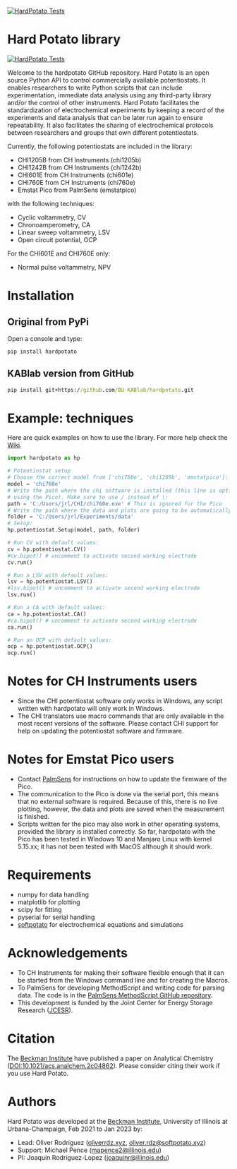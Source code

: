 [![HardPotato Tests](https://github.com/BU-KABlab/hardpotato/actions/workflows/pytest-ruff-lint.yml/badge.svg)](https://github.com/BU-KABlab/hardpotato/actions/workflows/pytest-ruff-lint.yml)

# Hard Potato library

[![HardPotato Tests](https://github.com/BU-KABlab/hardpotato/actions/workflows/pytest-ruff-lint.yml/badge.svg)](https://github.com/BU-KABlab/hardpotato/actions/workflows/pytest-ruff-lint.yml)

Welcome to the hardpotato GitHub repository. Hard Potato is an open source Python
API to control commercially available potentiostats. It enables researchers to
write Python scripts that can include experimentation, immediate data analysis
using any third-party library and/or the control of other instruments. Hard Potato
facilitates the standardization of electrochemical experiments by keeping a
record of the experiments and data analysis that can be later run again to ensure
repeatability. It also facilitates the sharing of electrochemical protocols
between researchers and groups that own different potentiostats.

Currently, the following potentiostats are included in the library:

- CHI1205B from CH Instruments (chi1205b)
- CHI1242B from CH Instruments (chi1242b)
- CHI601E from CH Instruments (chi601e)
- CHI760E from CH Instruments (chi760e)
- Emstat Pico from PalmSens (emstatpico)

with the following techniques:

- Cyclic voltammetry, CV
- Chronoamperometry, CA
- Linear sweep voltammetry, LSV
- Open circuit potential, OCP

For the CHI601E and CHI760E only:

- Normal pulse voltammetry, NPV

# Installation

## Original from PyPi

Open a console and type:

```cmd
pip install hardpotato
```

## KABlab version from GitHub

```cmd
pip install git+https://github.com/BU-KABlab/hardpotato.git
```

# Example: techniques

Here are quick examples on how to use the library. For more help check the [Wiki](https://github.com/jrlLAB/hardpotato/wiki).

```python
import hardpotato as hp

# Potentiostat setup
# Choose the correct model from ['chi760e', 'chi1205b', 'emstatpico']:
model = 'chi760e'
# Write the path where the chi software is installed (this line is optional when
# using the Pico). Make sure to use / instead of \:
path = 'C:/Users/jrl/CHI/chi760e.exe' # This is ignored for the Pico
# Write the path where the data and plots are going to be automatically saved:
folder = 'C:/Users/jrl/Experiments/data'
# Setup:
hp.potentiostat.Setup(model, path, folder)

# Run CV with default values:
cv = hp.potentiostat.CV()
#cv.bipot() # uncomment to activate second working electrode
cv.run()

# Run a LSV with default values:
lsv = hp.potentiostat.LSV()
#lsv.bipot() # uncomment to activate second working electrode
lsv.run()

# Run a CA with default values:
ca = hp.potentiostat.CA()
#ca.bipot() # uncomment to activate second working electrode
ca.run()

# Run an OCP with default values:
ocp = hp.potentiostat.OCP()
ocp.run()
```

# Notes for CH Instruments users

- Since the CHI potentiostat software only works in Windows, any script written with
  hardpotato will only work in Windows.
- The CHI translators use macro commands that are only available in the most
  recent versions of the software. Please contact CHI support for help on updating
  the potentiostat software and firmware.

# Notes for Emstat Pico users

- Contact [PalmSens](https://www.palmsens.com/) for instructions on how to update the firmware of the Pico.
- The communication to the Pico is done via the serial port, this means that no
  external software is required. Because of this, there is no live plotting, however,
  the data and plots are saved when the measurement is finished.
- Scripts written for the pico may also work in other operating systems, provided
  the library is installed correctly. So far, hardpotato with the Pico has been
  tested in Windows 10 and Manjaro Linux with kernel 5.15.xx; it has not been tested
  with MacOS although it should work.

# Requirements

- numpy for data handling
- matplotlib for plotting
- scipy for fitting
- pyserial for serial handling
- [softpotato](https://github.com/oliverrdz/softpotato) for electrochemical equations and simulations

# Acknowledgements

- To CH Instruments for making their software flexible enough that it can be
  started from the Windows command line and for creating the Macros.
- To PalmSens for developing MethodScript and writing code for parsing data. The
  code is in the [PalmSens MethodScript GitHub repository](https://github.com/PalmSens/MethodSCRIPT_Examples).
- This development is funded by the Joint Center for Energy Storage Research ([JCESR](https://www.jcesr.org/)).

# Citation

The [Beckman Institute](https://beckman.illinois.edu/) have published a paper on Analytical Chemistry ([DOI:10.1021/acs.analchem.2c04862](https://doi.org/10.1021/acs.analchem.2c04862)). Please consider citing their work if you use Hard Potato.

# Authors

Hard Potato was developed at the [Beckman Institute](https://beckman.illinois.edu/), University of Illinois at Urbana-Champaign, Feb 2021 to Jan 2023 by:

- Lead: Oliver Rodriguez ([oliverrdz.xyz](https://oliverrdz.xyz), oliver.rdz@softpotato.xyz)
- Support: Michael Pence (mapence2@illinois.edu)
- PI: Joaquin Rodriguez-Lopez (joaquinr@illinois.edu)
